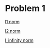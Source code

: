 # Problem 1
[l1 norm](https://tannerwheeler.github.io/math4610/softwareManual/hw3/l1norm)

[l2 norm](https://tannerwheeler.github.io/math4610/softwareManual/hw3/l2norm)

[l_infinity norm](https://tannerwheeler.github.io/math4610/softwareManual/hw3/linfnorm)

